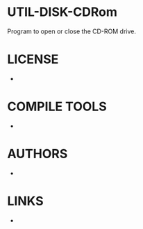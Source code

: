 UTIL-DISK-CDRom
===============

Program to open or close the CD-ROM drive.

LICENSE
===============
-

COMPILE TOOLS
===============
* 

AUTHORS
===============
* 

LINKS
===============
* 






